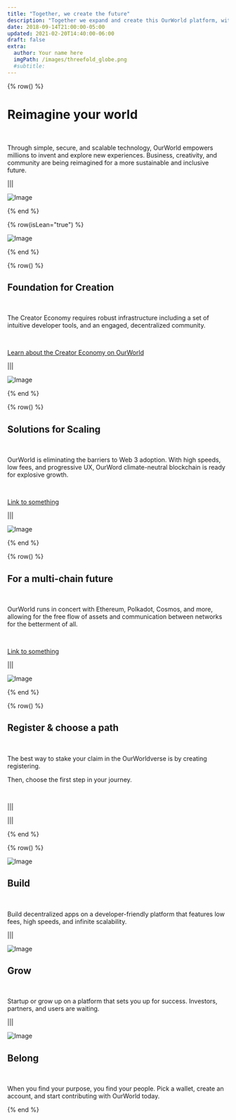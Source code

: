 ```yaml
---
title: "Together, we create the future"
description: "Together we expand and create this OurWorld platform, with the purpose to give a better digital life to billions of people. OurWorld can provide the alternative to the current too centralized, unsustainable and abused internet. Let's go back to what the internet was supposed to be." # quotation marks to allow colons where used
date: 2018-09-14T21:00:00-05:00
updated: 2021-02-20T14:40:00-06:00
draft: false
extra:
  author: Your name here
  imgPath: /images/threefold_globe.png
  #subtitle:
---
```


{% row() %}

# Reimagine your world

<br/>

Through simple, secure, and scalable technology,
OurWorld empowers millions to invent and explore
new experiences. Business, creativity, and
community are being reimagined for a more
sustainable and inclusive future.

|||

![Image](/images/ourworld_mycellium.png#large)

{% end %}

{% row(isLean="true") %}

![Image](/images/threefold_img2.png)

{% end %}

{% row() %}

## Foundation for Creation

<br>

The Creator Economy requires robust infrastructure
including a set of intuitive developer tools, and an
engaged, decentralized community.

<br>

[Learn about the Creator Economy on OurWorld]("/")

|||

![Image](/images/threefold_globe.png#large)

{% end %}

{% row() %}

## Solutions for Scaling

<br>

OurWorld is eliminating the barriers to Web 3
adoption. With high speeds, low fees, and
progressive UX, OurWord climate-neutral
blockchain is ready for explosive growth.

<br>

[Link to something]("/")

|||

![Image](/images/landing_img2.jpg#large)

{% end %}

{% row() %}

## For a multi-chain future

<br>

OurWorld runs in concert with Ethereum, Polkadot, Cosmos, and more, allowing for the free flow of assets and communication between networks for the betterment of all.

<br>

[Link to something]("/")

|||

![Image](/images/threefold_technology_home.jpg)

{% end %}

{% row() %}

## Register & choose a path

<br>

The best way to stake your claim in the
OurWorldverse is by creating registering.

Then, choose the first step in your journey.

<br>

|||

|||

{% end %}

{% row() %}

![Image](/images/landing_img4.png#small)

## Build

<br>

Build decentralized apps on a developer-friendly
platform that features low fees, high speeds, and
infinite scalability.

|||

![Image](/images/landing_img5.png#small)

## Grow

<br>

Startup or grow up on a platform that sets you
up for success. Investors, partners, and users
are waiting.

|||

![Image](/images/landing_img6.png#small)

## Belong

<br>

When you find your purpose, you find your people.
Pick a wallet, create an account, and start
contributing with OurWorld today.

{% end %}
